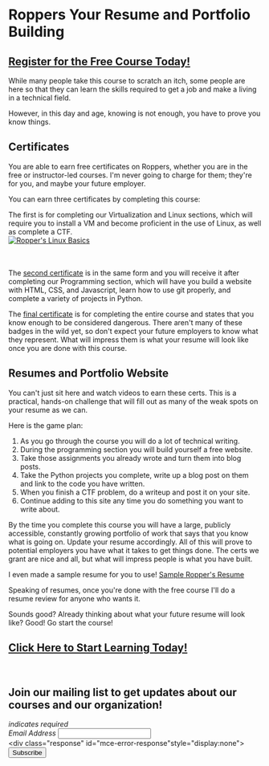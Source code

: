 # Roppers Your Resume and Portfolio Building
##  [Register for the Free Course Today!](https://roppers.thinkific.com/courses/computing-fundamentals)
While many people take this course to scratch an itch, some people are here so that they can learn the skills required to get a job and make a living in a technical field. 

However, in this day and age, knowing is not enough, you have to prove you know things. 



## Certificates 

You are able to earn free certificates on Roppers, whether you are in the free or instructor-led courses. I'm never going to charge for them; they're for you, and maybe your future employer. 

You can earn three certificates by completing this course: 

The first is for completing our Virtualization and Linux sections, which will require you to install a VM and become proficient in the use of Linux, as well as complete a CTF. 
<br>
[![Ropper's Linux Basics](https://raw.githubusercontent.com/hoppersroppers/hoppersroppers.github.io/master/_layouts/roppersCert.PNG "Ropper's Linux Basics")](https://badgr.com/public/badges/6pOR4egxTpKJQZIgTodbqA)
<br> 
<br> 
<br>

The [second certificate](https://badgr.com/public/badges/XB9JuQmCQaKfJVUvuYNcQg) is in the same form and you will receive it after completing our Programming section, which will have you build a website with HTML, CSS, and Javascript, learn how to use git properly, and complete a variety of projects in Python. 

The [final certificate](https://badgr.com/public/badges/OCgMVVYKT82mZZkDah6BBQ) is for completing the entire course and states that you know enough to be considered dangerous. There aren't many of these badges in the wild yet, so don't expect your future employers to know what they represent. What will impress them is what your resume will look like once you are done with this course.
<br>

## Resumes and Portfolio Website

You can't just sit here and watch videos to earn these certs. This is a practical, hands-on challenge that will fill out as many of the weak spots on your resume as we can.

Here is the game plan:

1. As you go through the course you will do a lot of technical writing.
2.  During the programming section you will build yourself a free website. 
3. Take those assignments you already wrote and turn them into blog posts. 
4. Take the Python projects you complete, write up a blog post on them and link to the code you have written.
5. When you finish a CTF problem, do a writeup and post it on your site.
6. Continue adding to this site any time you do something you want to write about.

By the time you complete this course you will have a large, publicly accessible, constantly growing portfolio of work that says that you know what is going on. Update your resume accordingly. All of this will prove to potential employers you have what it takes to get things done. The certs we grant are nice and all, but what will impress people is what you have built. 

I even made a sample resume for you to use! [Sample Ropper's Resume](https://www.hoppersroppers.org/online-resume/)

Speaking of resumes, once you're done with the free course I'll do a resume review for anyone who wants it. 

Sounds good? Already thinking about what your future resume will look like? Good! Go start the course! 


##  [Click Here to Start Learning Today!](https://roppers.thinkific.com/courses/computing-fundamentals)
<br><div id="mc_embed_signup"><form action="https://gmail.us5.list-manage.com/subscribe/post?u=4d03cc5db483966f7e0fe17cc&amp;id=8d9620c4b7" method="post" id="mc-embedded-subscribe-form" name="mc-embedded-subscribe-form" class="validate" target="_blank" novalidate>  <div id="mc_embed_signup_scroll"><h2>Join our mailing list to get updates about our courses and our organization!</h2><div class="indicates-required"><span class="asterisk">*</span> indicates required</div><div class="mc-field-group">	<label for="mce-EMAIL">Email Address  <span class="asterisk">*</span></label>	<input type="email" value="" name="EMAIL" class="required email" id="mce-EMAIL"></div>	<div id="mce-responses" class="clear">		<div class="response" id="mce-error-response"style="display:none"></div>		<div class="response" id="mce-success-response" style="display:none"></div>	</div>    <!-- real people should not fill this in and expect good things - do not remove this or risk form bot signups-->    <div style="position: absolute; left: -5000px;" aria-hidden="true"><input type="text" name="b_4d03cc5db483966f7e0fe17cc_8d9620c4b7" tabindex="-1" value=""></div>    <div class="clear"><input type="submit" value="Subscribe" name="subscribe" id="mc-embedded-subscribe" class="button"></div>    </div></form></div><script type="text/javascript" src="//s3.amazonaws.com/downloads.mailchimp.com/js/mc-validate.js"></script><script type="text/javascript">(function($) {window.fnames = new Array(); window.ftypes = newArray();fnames[0]="EMAIL";ftypes[0]="email";}(jQuery));var $mcj = jQuery.noConflict(true);</script><!--End mc_embed_signup-->